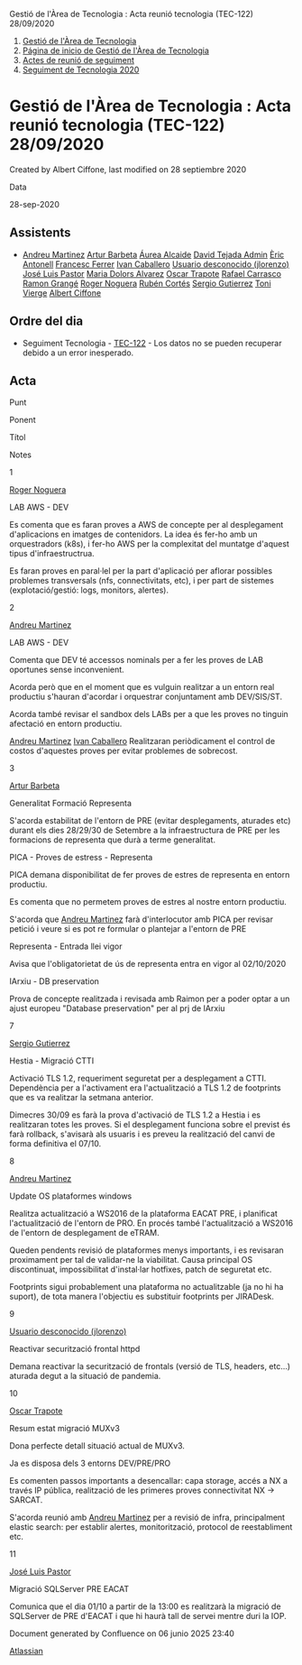 Gestió de l'Àrea de Tecnologia : Acta reunió tecnologia (TEC-122) 28/09/2020  

1.  [Gestió de l'Àrea de Tecnologia](index.md)
2.  [Página de inicio de Gestió de l'Àrea de Tecnologia](13893786.md)
3.  [Actes de reunió de seguiment](34505308.md)
4.  [Seguiment de Tecnologia 2020](Seguiment-de-Tecnologia-2020_64979512.md)

Gestió de l'Àrea de Tecnologia : Acta reunió tecnologia (TEC-122) 28/09/2020
============================================================================

Created by Albert Ciffone, last modified on 28 septiembre 2020

Data

28-sep-2020

Assistents
----------

*   [Andreu Martinez](https://confluence.aoc.cat/display/~amartinez) [Artur Barbeta](https://confluence.aoc.cat/display/~abarbeta) [Áurea Alcaide](https://confluence.aoc.cat/display/~aalcaide) [David Tejada Admin](https://confluence.aoc.cat/display/~dtejada.admin) [Èric Antonell](https://confluence.aoc.cat/display/~eantonell) [Francesc Ferrer](https://confluence.aoc.cat/display/~FFerre) [Ivan Caballero](https://confluence.aoc.cat/display/~icaballero) [Usuario desconocido (jlorenzo)](https://confluence.aoc.cat/display/~jlorenzo) [José Luis Pastor](https://confluence.aoc.cat/display/~jlpastor) [Maria Dolors Alvarez](https://confluence.aoc.cat/display/~mdalvarez) [Oscar Trapote](https://confluence.aoc.cat/display/~otrapote) [Rafael Carrasco](https://confluence.aoc.cat/display/~rcarrasco) [Ramon Grangé](https://confluence.aoc.cat/display/~RGrange) [Roger Noguera](https://confluence.aoc.cat/display/~rnoguera) [Rubén Cortés](https://confluence.aoc.cat/display/~rcortes) [Sergio Gutierrez](https://confluence.aoc.cat/display/~sgutierrez) [Toni Vierge](https://confluence.aoc.cat/display/~tvierge) [Albert Ciffone](https://confluence.aoc.cat/display/~aciffone)

Ordre del dia
-------------

*   Seguiment Tecnologia - [TEC-122](https://contacte.aoc.cat/browse/TEC-122?src=confmacro) - Los datos no se pueden recuperar debido a un error inesperado.

Acta
----

Punt

Ponent

Títol

Notes

1

[Roger Noguera](https://confluence.aoc.cat/display/~rnoguera)

LAB AWS - DEV

Es comenta que es faran proves a AWS de concepte per al desplegament d'aplicacions en imatges de contenidors. La idea és fer-ho amb un orquestradors (k8s), i fer-ho AWS per la complexitat del muntatge d'aquest tipus d'infraestructrua. 

Es faran proves en paral·lel per la part d'aplicació per aflorar possibles problemes transversals (nfs, connectivitats, etc), i per part de sistemes (explotació/gestió: logs, monitors, alertes).

2

[Andreu Martinez](https://confluence.aoc.cat/display/~amartinez)

LAB AWS - DEV

Comenta que DEV té accessos nominals per a fer les proves de LAB oportunes sense inconvenient. 

Acorda però que en el moment que es vulguin realitzar a un entorn real productiu s'hauran d'acordar i orquestrar conjuntament amb DEV/SIS/ST.

Acorda també revisar el sandbox dels LABs per a que les proves no tinguin afectació en entorn productiu.

[Andreu Martinez](https://confluence.aoc.cat/display/~amartinez) [Ivan Caballero](https://confluence.aoc.cat/display/~icaballero) Realitzaran periòdicament el control de costos d'aquestes proves per evitar problemes de sobrecost.

3

[Artur Barbeta](https://confluence.aoc.cat/display/~abarbeta)

Generalitat Formació Representa

S'acorda estabilitat de l'entorn de PRE (evitar desplegaments, aturades etc) durant els dies 28/29/30 de Setembre a la infraestructura de PRE per les formacions de representa que durà a terme generalitat.

  

  

PICA - Proves de estress - Representa

PICA demana disponibilitat de fer proves de estres de representa en entorn productiu.

Es comenta que no permetem proves de estres al nostre entorn productiu.

S'acorda que [Andreu Martinez](https://confluence.aoc.cat/display/~amartinez) farà d'interlocutor amb PICA per revisar petició i veure si es pot re formular o plantejar a l'entorn de PRE 

  

  

Representa - Entrada llei vigor

Avisa que l'obligatorietat de ús de representa entra en vigor al 02/10/2020

  

  

IArxiu - DB preservation

Prova de concepte realitzada i revisada amb Raimon per a poder optar a un ajust europeu "Database preservation" per al prj de IArxiu

7

[Sergio Gutierrez](https://confluence.aoc.cat/display/~sgutierrez)

Hestia - Migració CTTI

Activació TLS 1.2, requeriment seguretat per a desplegament a CTTI. Dependència per a l'activament era l'actualització a TLS 1.2 de footprints que es va realitzar la setmana anterior. 

Dimecres 30/09 es farà la prova d'activació de TLS 1.2 a Hestia i es realitzaran totes les proves. Si el desplegament funciona sobre el previst és farà rollback, s'avisarà als usuaris i es preveu la realització del canvi de forma definitiva el 07/10.

8

[Andreu Martinez](https://confluence.aoc.cat/display/~amartinez)

Update OS plataformes windows 

Realitza actualització a WS2016 de la plataforma EACAT PRE, i planificat l'actualització de l'entorn de PRO. En procés també l'actualització a WS2016 de l'entorn de desplegament de eTRAM.

Queden pendents revisió de plataformes menys importants, i es revisaran proximament per tal de validar-ne la viabilitat. Causa principal OS discontinuat, impossibilitat d'instal·lar hotfixes, patch de seguretat etc.

Footprints sigui probablement una plataforma no actualitzable (ja no hi ha suport), de tota manera l'objectiu es substituir footprints per JIRADesk.

9

[Usuario desconocido (jlorenzo)](https://confluence.aoc.cat/display/~jlorenzo)

Reactivar securització frontal httpd

Demana reactivar la securització de frontals (versió de TLS, headers, etc...) aturada degut a la situació de pandemia.

10

[Oscar Trapote](https://confluence.aoc.cat/display/~otrapote)

Resum estat migració MUXv3

Dona perfecte detall situació actual de MUXv3.

Ja es disposa dels 3 entorns DEV/PRE/PRO

Es comenten passos importants a desencallar: capa storage, accés a NX a través IP pública, realització de les primeres proves connectivitat NX → SARCAT.

S'acorda reunió amb [Andreu Martinez](https://confluence.aoc.cat/display/~amartinez) per a revisió de infra, principalment elastic search: per establir alertes, monitorització, protocol de reestabliment etc.

  

11

[José Luis Pastor](https://confluence.aoc.cat/display/~jlpastor)

Migració SQLServer PRE EACAT

Comunica que el dia 01/10 a partir de la 13:00 es realitzarà la migració de SQLServer de PRE d'EACAT i que hi haurà tall de servei mentre duri la IOP.

Document generated by Confluence on 06 junio 2025 23:40

[Atlassian](http://www.atlassian.com/)